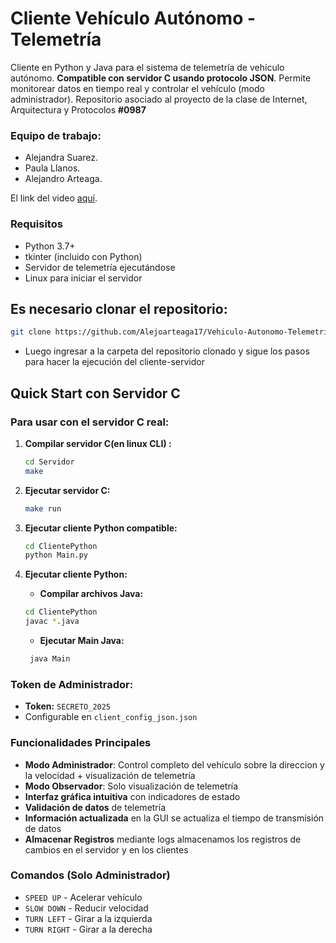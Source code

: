 # Cliente Vehículo Autónomo - Telemetría

Cliente en Python y Java para el sistema de telemetría de vehículo autónomo. **Compatible con servidor C usando protocolo JSON**. Permite monitorear datos en tiempo real y controlar el vehículo (modo administrador).
Repositorio asociado al proyecto de la clase de Internet, Arquitectura y Protocolos **#0987**

### Equipo de trabajo:
- Alejandra Suarez.
- Paula Llanos.
- Alejandro Arteaga.

El link del video [aquí](https://youtu.be/yQpsJ_7y2bY?si=PgxiX9djD8OG34El).

### Requisitos
- Python 3.7+
- tkinter (incluido con Python)
- Servidor de telemetría ejecutándose
- Linux para iniciar el servidor

## **Es necesario clonar el repositorio:**
   ```bash
   git clone https://github.com/Alejoarteaga17/Vehiculo-Autonomo-Telemetria
   ```
- Luego ingresar a la carpeta del repositorio clonado y sigue los pasos para hacer la ejecución del cliente-servidor

## **Quick Start con Servidor C**

### **Para usar con el servidor C real:**

1. **Compilar servidor C(en linux CLI) :**
   ```bash
   cd Servidor
   make
   ```

2. **Ejecutar servidor C:**
   ```bash
   make run
   ```

3. **Ejecutar cliente Python compatible:**
   ```bash
   cd ClientePython
   python Main.py
   ```
4. **Ejecutar cliente Python:**
   - **Compilar archivos Java:**
    ```bash
   cd ClientePython
   javac *.java
   ```

   - **Ejecutar Main Java:**
    ```bash
     java Main
   ```

### **Token de Administrador:**
- **Token:** `SECRETO_2025`
- Configurable en `client_config_json.json`

### Funcionalidades Principales
- **Modo Administrador**: Control completo del vehículo sobre la direccion y la velocidad + visualización de telemetría
- **Modo Observador**: Solo visualización de telemetría
- **Interfaz gráfica intuitiva** con indicadores de estado
- **Validación de datos** de telemetría
- **Información actualizada** en la GUI se actualiza el tiempo de transmisión de datos
- **Almacenar Registros** mediante logs almacenamos los registros de cambios en el servidor y en los clientes

### Comandos (Solo Administrador)
- `SPEED UP` - Acelerar vehículo
- `SLOW DOWN` - Reducir velocidad
- `TURN LEFT` - Girar a la izquierda
- `TURN RIGHT` - Girar a la derecha
